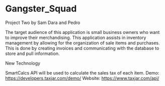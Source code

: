 # Gangster_Squad
Project Two
by Sam Dara and Pedro

The target audience of this application is small business owners who want to improve their merchandising. This application assists in inventory management by allowing for the organization of sale items and purchases. This is done by creating invoices and communicating with the database to store and pull information. 

New Technology

SmartCalcs API will be used to calculate the sales tax of each item.
Demo: https://developers.taxjar.com/demo/
Website: https://www.taxjar.com/api/ 

